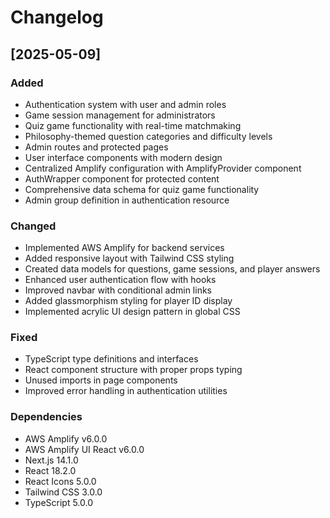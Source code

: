# Changelog

## [2025-05-09]

### Added
- Authentication system with user and admin roles
- Game session management for administrators
- Quiz game functionality with real-time matchmaking
- Philosophy-themed question categories and difficulty levels
- Admin routes and protected pages
- User interface components with modern design
- Centralized Amplify configuration with AmplifyProvider component
- AuthWrapper component for protected content
- Comprehensive data schema for quiz game functionality
- Admin group definition in authentication resource

### Changed
- Implemented AWS Amplify for backend services
- Added responsive layout with Tailwind CSS styling
- Created data models for questions, game sessions, and player answers
- Enhanced user authentication flow with hooks
- Improved navbar with conditional admin links
- Added glassmorphism styling for player ID display
- Implemented acrylic UI design pattern in global CSS

### Fixed
- TypeScript type definitions and interfaces
- React component structure with proper props typing
- Unused imports in page components
- Improved error handling in authentication utilities

### Dependencies
- AWS Amplify v6.0.0
- AWS Amplify UI React v6.0.0
- Next.js 14.1.0
- React 18.2.0
- React Icons 5.0.0
- Tailwind CSS 3.0.0
- TypeScript 5.0.0